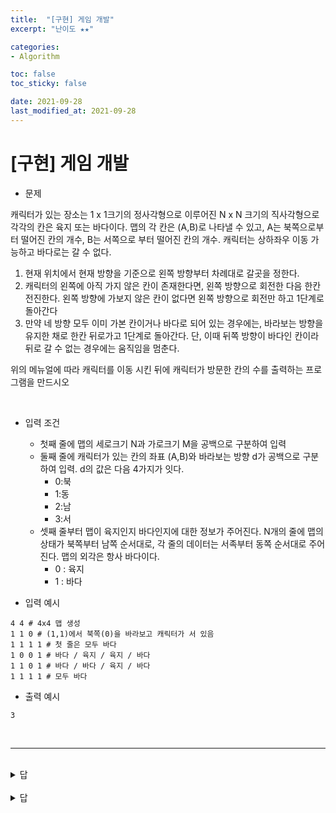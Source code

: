 ```yaml
---
title:  "[구현] 게임 개발"
excerpt: "난이도 ★★"

categories:
- Algorithm

toc: false
toc_sticky: false

date: 2021-09-28
last_modified_at: 2021-09-28
---
```


# [구현] 게임 개발

- 문제

캐릭터가 있는 장소는 1 x 1크기의 정사각형으로 이루어진 N x N 크기의 직사각형으로 각각의 칸은 육지 또는 바다이다. 맵의 각 칸은 (A,B)로 나타낼 수 있고, A는 북쪽으로부터 떨어진 칸의 개수, B는 서쪽으로 부터 떨어진 칸의 개수.
캐릭터는 상하좌우 이동 가능하고 바다로는 갈 수 없다.

1. 현재 위치에서 현재 방향을 기준으로 왼쪽 방향부터 차례대로 갈곳을 정한다.
2. 캐릭터의 왼쪽에 아직 가지 않은 칸이 존재한다면, 왼쪽 방향으로 회전한 다음 한칸 전진한다. 왼쪽 방향에 가보지 않은 칸이 없다면 왼쪽 방향으로 회전만 하고 1단계로 돌아간다
3. 만약 네 방향 모두 이미 가본 칸이거나 바다로 되어 있는 경우에는, 바라보는 방향을 유지한 채로 한칸 뒤로가고 1단계로 돌아간다. 단, 이때 뒤쪽 방향이 바다인 칸이라 뒤로 갈 수 없는 경우에는 움직임을 멈춘다.

위의 메뉴얼에 따라 캐릭터를 이동 시킨 뒤에 캐릭터가 방문한 칸의 수를 출력하는 프로그램을 만드시오

<br>

- 입력 조건
  - 첫째 줄에 맵의 세로크기 N과 가로크기 M을 공백으로 구분하여 입력
  - 둘째 줄에 캐릭터가 있는 칸의 좌표 (A,B)와 바라보는 방향 d가 공백으로 구분하여 입력. d의 값은 다음 4가지가 잇다.
    - 0:북
    - 1:동
    - 2:남
    - 3:서
  - 셋째 줄부터 맵이 육지인지 바다인지에 대한 정보가 주어진다. N개의 줄에 맵의 상태가 북쪽부터 남쪽 순서대로, 각 줄의 데이터는 서족부터 동쪽 순서대로 주어진다. 맵의 외각은 항사 바다이다.
    - 0 : 육지
    - 1 : 바다

- 입력 예시

```
4 4 # 4x4 맵 생성
1 1 0 # (1,1)에서 북쪽(0)을 바라보고 캐릭터가 서 있음
1 1 1 1 # 첫 줄은 모두 바다
1 0 0 1 # 바다 / 육지 / 육지 / 바다
1 1 0 1 # 바다 / 바다 / 육지 / 바다
1 1 1 1 # 모두 바다
```

- 출력 예시


```
3
```
<br>

<hr>

<br>

<details>
<summary>답</summary>
<div markdown="1">
<br>

```python
n, m = map(int, input().split())
a, b, d = map(int, input().split())

for i in range(n):
  data = list(map(int,input().split()))

# 인덱스 순서로 북동남서
dx = [-1, 0, 1, 0]
dy = [0, 1, 0, -1]

# -1을해줘야 왼쪽 방향으로 돌아감
def turn_left():
  global d
  d -= 1
  if d == -1: # d 값이 0(북)에서 -1 이면 서쪽(3)
    d = 3

cnt = 0 # 캐릭터가 방문한 칸의 수


while True: 
  # 왼쪽으로 돌리고 시작
  turn_left()
  nx = a + dx[d]
  ny = b + dy[d]
```

</div>
</details>

<br>

<details>
<summary>답</summary>
<div markdown="1">
<br>

```python
n, m = map(int, input().split())

# # 현재 캐릭터의 위치 및 바라보는 방향
x, y, direction = map(int, input().split())
# 맵을 생성하여 모두 0으로 초기화
d = [[0] * m for _ in range(n)]
# 현재 좌표 방문 처리
d[x][y] = 1

# 바다, 육지 전체 맵 정보 입력
array = []
for i in range(n):
  array.append(list(map(int,input().split())))

# 북동남서
dx = [-1, 0, 1, 0]
dy = [0, 1, 0, -1]

# 메뉴얼 따라 왼쪽으로 회전
def turn_left():
  global direction
  direction -= 1 # 반시계 방향 회전
  if direction == -1:
    direction = 3 # 3:바라보는 방향 서쪽

# 시뮬레이션 시작
count = 1
turn_time = 0
while True:
  # 왼쪽으로 회전
  turn_left()
  nx = x + dx[direction]
  ny = y + dy[direction]
  # 회전 한 후 가보지 않은 칸이 존재하는 경우 이동
  if d[nx][ny] == 0 and array[nx][ny] == 0:
    d[nx][ny] = 1
    x = nx
    y = ny
    count += 1
    turn_time = 0
    continue
  # 회전 한 후 가보지 않은 칸이 없거나 바다인 경우
  else : 
    turn_time += 1
  # 네 방향 모두 갈 수 없는 경우
  if turn_time == 4:
    nx = x - dx[direction]
    ny = y - dy[direction]
    # 뒤로 갈 칸이 있으면 이동
    if array[nx][ny] == 0:
      x = nx
      y = ny
    # 뒤로 갈 칸 없는 경우
    else:
      break
    turn_time = 0

print(count)
```

</div>
</details>

<br>